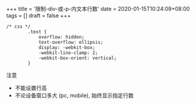 +++
title = '限制-div-或-p-内文本行数'
date = 2020-01-15T10:24:09+08:00
tags = []
draft = false
+++

```
/* css */
        .text {
            overflow: hidden;
            text-overflow: ellipsis;
            display: -webkit-box;
            -webkit-line-clamp: 2;
            -webkit-box-orient: vertical;
        }
```

注意
  - 不能设置行高
  - 不论设备窗口多大 (pc, mobile), 始终显示指定行数
